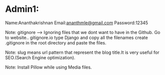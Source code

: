 # Admin1:
 Name:Ananthakrishnan
 Email:ananthmle@gmail.com
 Password:12345

 Note: gitignore --> Ignoring files that we dont want to have in the Github.
 Go to website.. gitignore.io  type Django and copy all the filenames 
 create .gitignore in the root directory and paste the files.

 Note: slug means url pattern that represent the blog title.It is very useful for SEO.(Search Engine optimization).

 Note: Install Pillow while using Media files.
